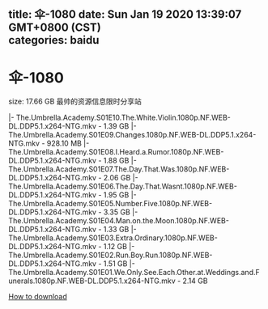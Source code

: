 
title: 伞-1080
date: Sun Jan 19 2020 13:39:07 GMT+0800 (CST)    
categories: baidu
---

# 伞-1080
size: 17.66 GB
 最帅的资源信息限时分享站
 
|- The.Umbrella.Academy.S01E10.The.White.Violin.1080p.NF.WEB-DL.DDP5.1.x264-NTG.mkv - 1.39 GB
|- The.Umbrella.Academy.S01E09.Changes.1080p.NF.WEB-DL.DDP5.1.x264-NTG.mkv - 928.10 MB
|- The.Umbrella.Academy.S01E08.I.Heard.a.Rumor.1080p.NF.WEB-DL.DDP5.1.x264-NTG.mkv - 1.88 GB
|- The.Umbrella.Academy.S01E07.The.Day.That.Was.1080p.NF.WEB-DL.DDP5.1.x264-NTG.mkv - 2.06 GB
|- The.Umbrella.Academy.S01E06.The.Day.That.Wasnt.1080p.NF.WEB-DL.DDP5.1.x264-NTG.mkv - 1.95 GB
|- The.Umbrella.Academy.S01E05.Number.Five.1080p.NF.WEB-DL.DDP5.1.x264-NTG.mkv - 3.35 GB
|- The.Umbrella.Academy.S01E04.Man.on.the.Moon.1080p.NF.WEB-DL.DDP5.1.x264-NTG.mkv - 1.33 GB
|- The.Umbrella.Academy.S01E03.Extra.Ordinary.1080p.NF.WEB-DL.DDP5.1.x264-NTG.mkv - 1.12 GB
|- The.Umbrella.Academy.S01E02.Run.Boy.Run.1080p.NF.WEB-DL.DDP5.1.x264-NTG.mkv - 1.51 GB
|- The.Umbrella.Academy.S01E01.We.Only.See.Each.Other.at.Weddings.and.Funerals.1080p.NF.WEB-DL.DDP5.1.x264-NTG.mkv - 2.14 GB

[How to download](https://bpcam.bemobtrk.com/go/2ceec3aa-1ca2-46d6-b9ff-aaa5c184517c?jno=5083)